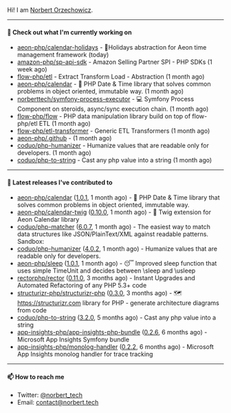 Hi!
I am [Norbert Orzechowicz](https://norbert.tech/).

---

#### 👷 Check out what I'm currently working on

- [aeon-php/calendar-holidays](https://github.com/aeon-php/calendar-holidays) - 🎄Holidays abstraction for Aeon time management framework  (today)
- [amazon-php/sp-api-sdk](https://github.com/amazon-php/sp-api-sdk) - Amazon Selling Partner SPI - PHP SDKs (1 week ago)
- [flow-php/etl](https://github.com/flow-php/etl) - Extract Transform Load - Abstraction (1 month ago)
- [aeon-php/calendar](https://github.com/aeon-php/calendar) - 📅 PHP Date &amp; Time library that solves common problems in object oriented, immutable way.  (1 month ago)
- [norberttech/symfony-process-executor](https://github.com/norberttech/symfony-process-executor) - 💻 Symfony Process Component on steroids, async/sync execution chain. (1 month ago)
- [flow-php/flow](https://github.com/flow-php/flow) - PHP data manipulation library build on top of flow-php/etl ETL  (1 month ago)
- [flow-php/etl-transformer](https://github.com/flow-php/etl-transformer) - Generic ETL Transformers (1 month ago)
- [aeon-php/.github](https://github.com/aeon-php/.github) -  (1 month ago)
- [coduo/php-humanizer](https://github.com/coduo/php-humanizer) - Humanize values that are readable only for developers. (1 month ago)
- [coduo/php-to-string](https://github.com/coduo/php-to-string) - Cast any php value into a string  (1 month ago)

---

#### 🔭 Latest releases I've contributed to

- [aeon-php/calendar](https://github.com/aeon-php/calendar) ([1.0.1](https://github.com/aeon-php/calendar/releases/tag/1.0.1), 1 month ago) - 📅 PHP Date &amp; Time library that solves common problems in object oriented, immutable way. 
- [aeon-php/calendar-twig](https://github.com/aeon-php/calendar-twig) ([0.10.0](https://github.com/aeon-php/calendar-twig/releases/tag/0.10.0), 1 month ago) - 🌱 Twig extension for Aeon Calendar library 
- [coduo/php-matcher](https://github.com/coduo/php-matcher) ([6.0.7](https://github.com/coduo/php-matcher/releases/tag/6.0.7), 1 month ago) - The easiest way to match data structures like JSON/PlainText/XML against readable patterns. Sandbox:
- [coduo/php-humanizer](https://github.com/coduo/php-humanizer) ([4.0.2](https://github.com/coduo/php-humanizer/releases/tag/4.0.2), 1 month ago) - Humanize values that are readable only for developers.
- [aeon-php/sleep](https://github.com/aeon-php/sleep) ([1.0.1](https://github.com/aeon-php/sleep/releases/tag/1.0.1), 1 month ago) - 😴 Improved sleep function that uses simple TimeUnit and decides between \sleep and \usleep
- [rectorphp/rector](https://github.com/rectorphp/rector) ([0.11.0](https://github.com/rectorphp/rector/releases/tag/0.11.0), 3 months ago) - Instant Upgrades and Automated Refactoring of any PHP 5.3&#43; code
- [structurizr-php/structurizr-php](https://github.com/structurizr-php/structurizr-php) ([0.3.0](https://github.com/structurizr-php/structurizr-php/releases/tag/0.3.0), 3 months ago) - 🗺 https://structurizr.com library for PHP - generate architecture diagrams from code
- [coduo/php-to-string](https://github.com/coduo/php-to-string) ([3.2.0](https://github.com/coduo/php-to-string/releases/tag/3.2.0), 5 months ago) - Cast any php value into a string 
- [app-insights-php/app-insights-php-bundle](https://github.com/app-insights-php/app-insights-php-bundle) ([0.2.6](https://github.com/app-insights-php/app-insights-php-bundle/releases/tag/0.2.6), 6 months ago) - Microsoft App Insights Symfony bundle 
- [app-insights-php/monolog-handler](https://github.com/app-insights-php/monolog-handler) ([0.2.2](https://github.com/app-insights-php/monolog-handler/releases/tag/0.2.2), 6 months ago) - Microsoft App Insights monolog handler for trace tracking

---

#### 📫 How to reach me

- Twitter: [@norbert_tech](https://twitter.com/norbert_tech)
- Email: [contact@norbert.tech](mailto://contact@norbert.tech)
